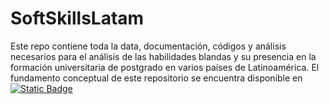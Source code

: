 # SoftSkillsLatam

Este repo contiene toda la data, documentación, códigos y análisis necesarios para el análisis de las habilidades blandas y su presencia en la formación universitaria de postgrado en varios países de Latinoamérica. El fundamento conceptual de este repositorio se encuentra disponible en [![Static Badge](https://img.shields.io/badge/art%C3%ACculo_acad%C3%A9mico-publicado_y_abierto-blue?logo=google-scholar&link=https%3A%2F%2Fwww.tandfonline.com%2Fdoi%2Ffull%2F10.1080%2F03075079.2023.2254799)
](https://doi.org/10.1080/03075079.2023.2254799)

